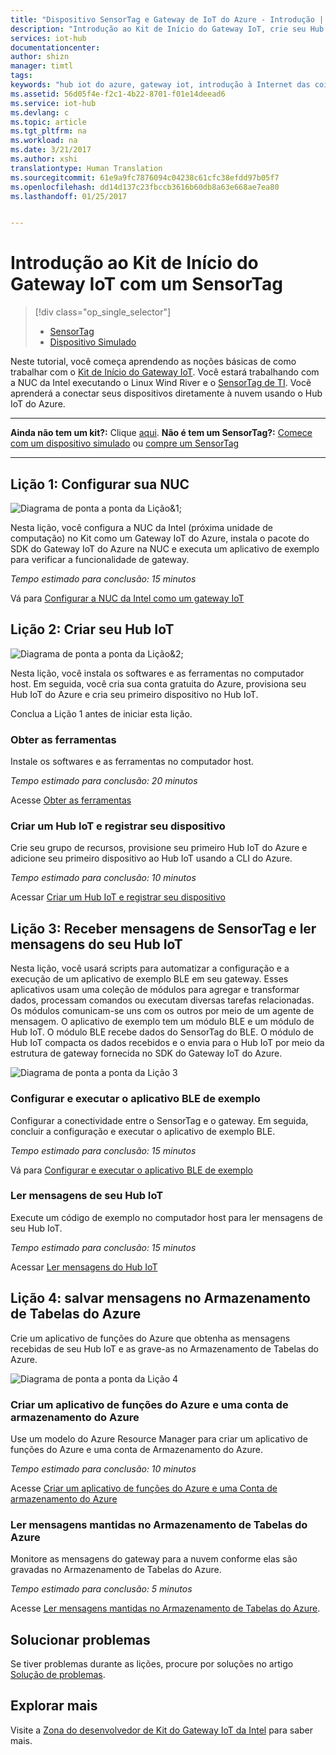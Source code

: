 ```yaml
---
title: "Dispositivo SensorTag e Gateway de IoT do Azure - Introdução | Microsoft Docs"
description: "Introdução ao Kit de Início do Gateway IoT, crie seu Hub IoT do Azure e conecte o SensorTag e o Gateway ao Hub IoT"
services: iot-hub
documentationcenter: 
author: shizn
manager: timtl
tags: 
keywords: "hub iot do azure, gateway iot, introdução à Internet das coisas, kit de ferramentas do iot"
ms.assetid: 56d05f4e-f2c1-4b22-8701-f01e14deead6
ms.service: iot-hub
ms.devlang: c
ms.topic: article
ms.tgt_pltfrm: na
ms.workload: na
ms.date: 3/21/2017
ms.author: xshi
translationtype: Human Translation
ms.sourcegitcommit: 61e9a9fc7876094c04238c61cfc38efdd97b05f7
ms.openlocfilehash: dd14d137c23fbccb3616b60db8a63e668ae7ea80
ms.lasthandoff: 01/25/2017


---
```


# <a name="get-started-with-iot-gateway-starter-kit-with-a-sensortag"></a>Introdução ao Kit de Início do Gateway IoT com um SensorTag

> [!div class="op_single_selector"]
> * [SensorTag](iot-hub-gateway-kit-c-get-started.md)
> * [Dispositivo Simulado](iot-hub-gateway-kit-c-sim-get-started.md)

Neste tutorial, você começa aprendendo as noções básicas de como trabalhar com o [Kit de Início do Gateway IoT](https://aka.ms/gateway-kit). Você estará trabalhando com a NUC da Intel executando o Linux Wind River e o [SensorTag de TI](http://www.ti.com/ww/en/wireless_connectivity/sensortag2015/index.html#main). Você aprenderá a conectar seus dispositivos diretamente à nuvem usando o Hub IoT do Azure.

***
**Ainda não tem um kit?:** Clique [aqui](https://aka.ms/gateway-kit). **Não é tem um SensorTag?:** [Comece com um dispositivo simulado](iot-hub-gateway-kit-c-sim-get-started.md) ou [compre um SensorTag](http://www.ti.com/ww/en/wireless_connectivity/sensortag2015/?INTC=SensorTag&HQS=sensortag)
***

## <a name="lesson-1-configure-your-nuc"></a>Lição 1: Configurar sua NUC
![Diagrama de ponta a ponta da Lição&1;](media/iot-hub-gateway-kit-lessons/e2e-lesson1.png)

Nesta lição, você configura a NUC da Intel (próxima unidade de computação) no Kit como um Gateway IoT do Azure, instala o pacote do SDK do Gateway IoT do Azure na NUC e executa um aplicativo de exemplo para verificar a funcionalidade de gateway.

*Tempo estimado para conclusão: 15 minutos*

Vá para [Configurar a NUC da Intel como um gateway IoT](iot-hub-gateway-kit-c-lesson1-set-up-nuc.md)

## <a name="lesson-2-create-your-iot-hub"></a>Lição 2: Criar seu Hub IoT
![Diagrama de ponta a ponta da Lição&2;](media/iot-hub-gateway-kit-lessons/e2e-lesson2.png)

Nesta lição, você instala os softwares e as ferramentas no computador host. Em seguida, você cria sua conta gratuita do Azure, provisiona seu Hub IoT do Azure e cria seu primeiro dispositivo no Hub IoT.

Conclua a Lição 1 antes de iniciar esta lição.

### <a name="get-the-tools"></a>Obter as ferramentas
Instale os softwares e as ferramentas no computador host.

*Tempo estimado para conclusão: 20 minutos*

Acesse [Obter as ferramentas](iot-hub-gateway-kit-c-lesson2-get-the-tools-win32.md)

### <a name="create-an-iot-hub-and-register-your-device"></a>Criar um Hub IoT e registrar seu dispositivo
Crie seu grupo de recursos, provisione seu primeiro Hub IoT do Azure e adicione seu primeiro dispositivo ao Hub IoT usando a CLI do Azure.

*Tempo estimado para conclusão: 10 minutos*

Acessar [Criar um Hub IoT e registrar seu dispositivo](iot-hub-gateway-kit-c-lesson2-register-device.md)

## <a name="lesson-3-receive-messages-from-sensortag-and-read-messages-from-your-iot-hub"></a>Lição 3: Receber mensagens de SensorTag e ler mensagens do seu Hub IoT
Nesta lição, você usará scripts para automatizar a configuração e a execução de um aplicativo de exemplo BLE em seu gateway. Esses aplicativos usam uma coleção de módulos para agregar e transformar dados, processam comandos ou executam diversas tarefas relacionadas. Os módulos comunicam-se uns com os outros por meio de um agente de mensagem. O aplicativo de exemplo tem um módulo BLE e um módulo de Hub IoT. O módulo BLE recebe dados do SensorTag do BLE. O módulo de Hub IoT compacta os dados recebidos e o envia para o Hub IoT por meio da estrutura de gateway fornecida no SDK do Gateway IoT do Azure.

![Diagrama de ponta a ponta da Lição 3](media/iot-hub-gateway-kit-lessons/e2e-lesson3.png)

### <a name="configure-and-run-the-ble-sample-app"></a>Configurar e executar o aplicativo BLE de exemplo
Configurar a conectividade entre o SensorTag e o gateway. Em seguida, concluir a configuração e executar o aplicativo de exemplo BLE.

*Tempo estimado para conclusão: 15 minutos*

Vá para [Configurar e executar o aplicativo BLE de exemplo](iot-hub-gateway-kit-c-lesson3-configure-ble-app.md)

### <a name="read-messages-from-your-iot-hub"></a>Ler mensagens de seu Hub IoT
Execute um código de exemplo no computador host para ler mensagens de seu Hub IoT.

*Tempo estimado para conclusão: 15 minutos*

Acessar [Ler mensagens do Hub IoT](iot-hub-gateway-kit-c-lesson3-read-messages-from-hub.md)

## <a name="lesson-4-save-messages-to-azure-table-storage"></a>Lição 4: salvar mensagens no Armazenamento de Tabelas do Azure
Crie um aplicativo de funções do Azure que obtenha as mensagens recebidas de seu Hub IoT e as grave-as no Armazenamento de Tabelas do Azure.

![Diagrama de ponta a ponta da Lição 4](media/iot-hub-gateway-kit-lessons/e2e-lesson4.png)

### <a name="create-an-azure-function-app-and-azure-storage-account"></a>Criar um aplicativo de funções do Azure e uma conta de armazenamento do Azure
Use um modelo do Azure Resource Manager para criar um aplicativo de funções do Azure e uma conta de Armazenamento do Azure.

*Tempo estimado para conclusão: 10 minutos*

Acesse [Criar um aplicativo de funções do Azure e uma Conta de armazenamento do Azure](iot-hub-gateway-kit-c-lesson4-deploy-resource-manager-template.md)

### <a name="read-messages-persisted-in-azure-table-storage"></a>Ler mensagens mantidas no Armazenamento de Tabelas do Azure
Monitore as mensagens do gateway para a nuvem conforme elas são gravadas no Armazenamento de Tabelas do Azure.

*Tempo estimado para conclusão: 5 minutos*

Acesse [Ler mensagens mantidas no Armazenamento de Tabelas do Azure](iot-hub-gateway-kit-c-lesson4-read-table-storage.md).

## <a name="troubleshooting"></a>Solucionar problemas
Se tiver problemas durante as lições, procure por soluções no artigo [Solução de problemas](iot-hub-gateway-kit-c-troubleshooting.md).

## <a name="explore-more"></a>Explorar mais
Visite a [Zona do desenvolvedor de Kit do Gateway IoT da Intel](http://software.intel.com/iot/microsoft-azure) para saber mais.
